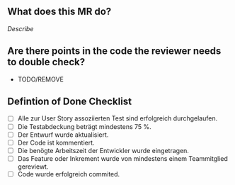 ## What does this MR do?

*Describe*

## Are there points in the code the reviewer needs to double check?

- TODO/REMOVE

## Defintion of Done Checklist

- [ ] Alle zur User Story assoziierten Test sind erfolgreich durchgelaufen.
- [ ] Die Testabdeckung beträgt mindestens 75 %.
- [ ] Der Entwurf wurde aktualisiert.
- [ ] Der Code ist kommentiert.
- [ ] Die benögte Arbeitszeit der Entwickler wurde eingetragen. 
- [ ] Das Feature oder Inkrement wurde von mindestens einem Teammitglied gereviewt.
- [ ] Code wurde erfolgreich commited.